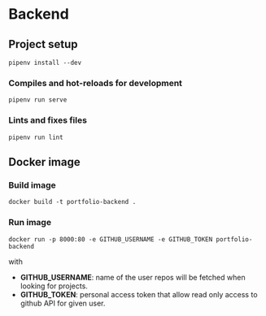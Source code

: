 # Backend

## Project setup
```
pipenv install --dev
```

### Compiles and hot-reloads for development
```
pipenv run serve
```

### Lints and fixes files
```
pipenv run lint
```

## Docker image

### Build image
```
docker build -t portfolio-backend .
```

### Run image
```pylint
docker run -p 8000:80 -e GITHUB_USERNAME -e GITHUB_TOKEN portfolio-backend
```

with
- **GITHUB_USERNAME**: name of the user repos will be fetched when looking for projects.
- **GITHUB_TOKEN**: personal access token that allow read only access to github API for given user.
